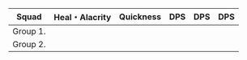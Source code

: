 | **Squad** | Heal・Alacrity | Quickness | DPS | DPS | DPS |
|-----------|:--------------:|:---------:|:---:|:---:|:---:|
|  Group 1. |                |           |     |     |     |
|  Group 2. |                |           |     |     |     |
